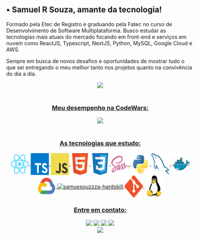 ## • Samuel R Souza, amante da tecnologia!

<!-- Card de apresentação -->
<article width="450">
    <p>Formado pela Etec de Registro e graduando pela Fatec no curso de Desenvolvimento de Software Multiplataforma. Busco estudar as tecnologias mais atuais do mercado focando em front-end e serviços em nuvem como ReactJS, Typescript, NextJS, Python, MySQL, Google Cloud e AWS.

Sempre em busca de novos desafios e oportunidades de mostrar tudo o que sei entregando o meu melhor tanto nos projetos quanto na convivência do dia a dia.</p>

</article>

<!-- Card de estatísticas -->
<section align="center">
  <a href="https://github.com/samuelsouzzza">
  <img width="500em" src="https://github-readme-stats.vercel.app/api/top-langs/?username=samuelsouzzza&layout=compact&langs_count=7&theme=tokyonight"/>
</section>

<br>
<h3 align="center">Meu desempenho na CodeWars:</h3>
<!-- Badge CodeWars -->
<section align="center">
    <img src="https://www.codewars.com/users/samuelsouzzza/badges/large"/>
</section>

<br>
<h3 align="center">As tecnologias que estudo:</h3>
<!-- Seção de tecnologias -->
<section align="center" style="display: inline_block">
    <!-- REACT -->
    <img align="center" alt="samuesouzzza-hardskill" height="60" width="50" src="https://raw.githubusercontent.com/devicons/devicon/master/icons/react/react-original.svg">
    <!-- TYPESCRIPT -->
    <img align="center" alt="samuesouzzza-hardskill" height="60" width="50" src="https://raw.githubusercontent.com/devicons/devicon/master/icons/typescript/typescript-original.svg">
    <!-- JAVASCRIPT -->
    <img align="center" alt="samuesouzzza-hardskill" height="60" width="50" src="https://raw.githubusercontent.com/devicons/devicon/master/icons/javascript/javascript-original.svg">
    <!-- HTML -->
    <img align="center" alt="samuesouzzza-hardskill" height="60" width="50" src="https://raw.githubusercontent.com/devicons/devicon/master/icons/html5/html5-original.svg">
    <!-- CSS -->
    <img align="center" alt="samuesouzzza-hardskill" height="60" width="50" src="https://raw.githubusercontent.com/devicons/devicon/master/icons/css3/css3-original.svg">
    <!-- SASS -->
    <img align="center" alt="samuesouzzza-hardskill" height="60" width="50" src="https://raw.githubusercontent.com/devicons/devicon/master/icons/sass/sass-original.svg">
    <!-- PYTHON -->
    <img align="center" alt="samuesouzzza-hardskill" height="60" width="50" src="https://raw.githubusercontent.com/devicons/devicon/master/icons/python/python-original.svg">
    <!-- MYSQL -->
    <img align="center" alt="samuesouzzza-hardskill" height="60" width="50" src="https://raw.githubusercontent.com/devicons/devicon/master/icons/mysql/mysql-original.svg">
    <!-- DOCKER -->
    <img align="center" alt="samuesouzzza-hardskill" height="60" width="50" src="https://raw.githubusercontent.com/devicons/devicon/master/icons/docker/docker-original.svg">
    <!-- GOOGLE CLOUD -->
    <img align="center" alt="samuesouzzza-hardskill" height="60" width="50" src="https://raw.githubusercontent.com/devicons/devicon/master/icons/googlecloud/googlecloud-original.svg">
    <!-- AWS -->
    <img align="center" alt="samuesouzzza-hardskill" height="60" width="50" src="https://cdn.iconscout.com/icon/free/png-512/free-aws-1869025-1583149.png?f=avif&w=256">
    <!-- GIT -->
    <img align="center" alt="samuesouzzza-hardskill" height="60" width="50" src="https://raw.githubusercontent.com/devicons/devicon/master/icons/git/git-original.svg">
    <!-- LINUX -->
    <img align="center" alt="samuesouzzza-hardskill" height="60" width="50" src="https://raw.githubusercontent.com/devicons/devicon/master/icons/linux/linux-original.svg">
</section>

<h3 align="center">Entre em contato:</h3>
<!-- Sessão de contato -->
<section align="center"> 
    <!-- GMAIL -->
    <a href="mailto:rssamuel17@gmail.com" target="_blank"><img src="https://img.shields.io/badge/Gmail-%23E4405F.svg?style=for-the-badge&logo=Gmail&logoColor=white" target="_blank"></a>
    <!-- WHATSAPP -->
    <a href="https://wa.me/13996976851" target="_blank"><img src="https://img.shields.io/badge/Whatsapp-1ED760?style=for-the-badge&logo=Whatsapp&logoColor=white" target="_blank"></a>
    <!-- LINKEDIN -->
    <a href="https://www.linkedin.com/in/samuel-r-souza-1111b619a" target="_blank"><img src="https://img.shields.io/badge/-LinkedIn-%230077B5?style=for-the-badge&logo=linkedin&logoColor=white" target="_blank"></a>
    <!-- INSTAGRAM -->
    <a href="https://www.instagram.com/samuel.souzzza/" target="_blank"><img src="https://img.shields.io/badge/Instagram-%23E4405F.svg?style=for-the-badge&logo=Instagram&logoColor=white" target="_blank"></a>
</section>
<div align="center">
  <a href="https://open.spotify.com/user/31hetwqqeif5ssjj5rojvaul6tbe#_=_"><img src="https://novatorem.vercel.app/api/spotify?background_color=0d1117&border_color=ffffff"></a>
</div>

</div>
